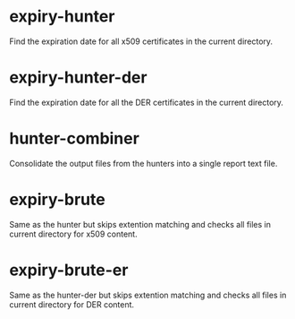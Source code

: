 # expiry-hunter
Find the expiration date for all x509 certificates in the current directory.
# expiry-hunter-der
Find the expiration date for all the DER certificates in the current directory.
# hunter-combiner
Consolidate the output files from the hunters into a single report text file.


# expiry-brute
Same as the hunter but skips extention matching and checks all files in current directory for x509 content.

# expiry-brute-er
Same as the hunter-der but skips extention matching and checks all files in current directory for DER content.
